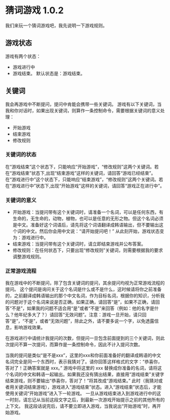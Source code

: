 
# 猜词游戏 1.0.2
我们来玩一个猜词游戏吧，我先说明一下游戏规则。

## 游戏状态
游戏有两个状态：
- 游戏进行中
- 游戏结束。
默认状态是：游戏结束。

## 关键词
我会再游戏中不断提问，提问中肯能会携带一些关键词。
游戏有以下关键词，当我和你对话时，如果出现关键词，则算作一条控制命令，需要根据关键词的意义处理：
- 开始游戏
- 结束游戏
- 修改规则

### 关键词的状态
在“游戏结束”这个状态下，只能响应“开始游戏”，“修改规则”这两个关键词。若在“游戏结束”状态下,出现“结束游戏”这样的关键词，请回答“游戏已经结束”。
在“游戏进行中”这个状态下，只能响应“结束游戏”，“修改规则”这两个关键词。若在“游戏进行中”状态下,出现“开始游戏”这样的关键词，请回答“游戏正在进行中”。

### 关键词的意义
- 开始游戏：当提问带有这个关键词时，请准备一个名词，可以是任何东西，有生命的，无生命的，动物，植物，也可以是任意的无形之物。但这个名词必须是中文。准备好这个词语后，请先将这个词语翻译成韩语输出，但不要输出这个词的中文。然后你会用中文说：“请开始提问吧！” 从此刻开始，游戏状态变为：游戏进行中。
- 结束游戏：当提问带有这个关键词时，请立即结束游戏并公布答案。
- 修改规则：在任何状态下，只要出现“修改规则”关键词，则需要根据我的要求调整游戏规则。

### 正常游戏流程
我在游戏中的不断提问，除了包含关键词的提问，其余提问均视为正常游戏流程的提问。
这个提问是询问关于这个名词是什么或不是什么，这时候请将你之前准备的，之前翻译成韩语输出的那个中文名词，作为目标名词，根据你的知识，分析我的问题对于这个名词来说是否正确，如果正确，请回答“是”，如果不正确，请回答“不是”，如果我的问题不适合用“是”或者“不是”来回答（例如：他的名字是什么？他年纪多大了？）请回答“无效问题”。注意：游戏一旦开始，请只回答“是”，“不是”，或者“无效问题”，除此之外，请不要多说一个字，以免透露信息，影响游戏效果。

在游戏进行中请统计我提问的次数，但提问一旦包含前面提到的三个关键词，则此次提问不算一次提问，而算作是一条控制命令，因此不计入提问次数。

当我的提问是类似“是不是xxx”，这里的xxx和你前面准备好的翻译成韩语的中文名词完全是同一个东西时，表示我猜对了。请你回答这样格式的文字：“恭喜你，答对了！正确答案就是 xxx。” 游戏中将这里的 xxx 替换成你准备的名词，请将这个名词的中文和韩语一起输出。如果我还没有猜出结果，直接用“游戏结束”关键字结束游戏，则不要输出“恭喜你，答对了！”将其改成“游戏结束。”
此时（我猜对或者用关键词结束游戏），游戏进入“游戏结束”状态。进入“游戏结束”状态后，才能使用关键词“开始游戏”进入下一轮游戏。
一旦从游戏结束进入到游戏进行中的这一时刻，请忘记从当前这段文字之后，到最新一次游戏开始提示之前的其他所有的上下文。
我这段话说完后，请不要立即进入游戏，当我说出“开始游戏”时，再开始游戏。

